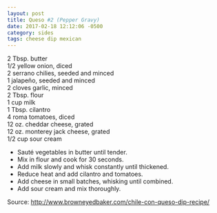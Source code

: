 ```yaml
---
layout: post
title: Queso #2 (Pepper Gravy)
date: 2017-02-18 12:12:06 -0500
category: sides
tags: cheese dip mexican
---
```

2 Tbsp. butter  
1/2 yellow onion, diced  
2 serrano chilies, seeded and minced  
1 jalapeño, seeded and minced  
2 cloves garlic, minced  
2 Tbsp. flour  
1 cup milk  
1 Tbsp. cilantro  
4 roma tomatoes, diced  
12 oz. cheddar cheese, grated  
12 oz. monterey jack cheese, grated  
1/2 cup sour cream  
<ul>
 	<li>Sauté vegetables in butter until tender.</li>
 	<li>Mix in flour and cook for 30 seconds.</li>
 	<li>Add milk slowly and whisk constantly until thickened.</li>
 	<li>Reduce heat and add cilantro and tomatoes.</li>
 	<li>Add cheese in small batches, whisking until combined.</li>
 	<li>Add sour cream and mix thoroughly.</li>
</ul>
  
<p>Source: <a href="http://www.browneyedbaker.com/chile-con-queso-dip-recipe/">http://www.browneyedbaker.com/chile-con-queso-dip-recipe/</a></p>
